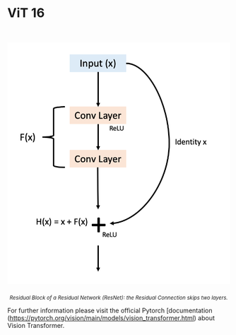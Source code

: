 # ViT 16

<br>

<p align="center">
  <img src="https://github.com/andreleo02/deep-dream-team/blob/7c501fee584c114c5da3420a5671b1a56808972b/res%20net.png?raw=true" width="512"/>  
</p>

<p align="center">
  <sub><em>Residual Block of a Residual Network (ResNet): the Residual Connection skips two layers.</em></sub>
</p>

For further information please visit the official Pytorch [documentation (https://pytorch.org/vision/main/models/vision_transformer.html) about Vision Transformer.
